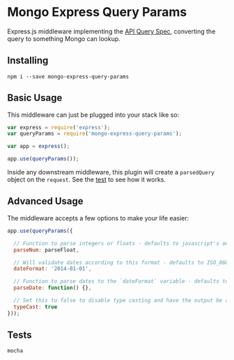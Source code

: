 # Mongo Express Query Params

Express.js middleware implementing the [API Query Spec](http://mgmco.github.io/api-query-spec/), converting the query to something Mongo can lookup.

## Installing

```
npm i --save mongo-express-query-params
```

## Basic Usage

This middleware can just be plugged into your stack like so:

```js
var express = require('express');
var queryParams = require('mongo-express-query-params');

var app = express();

app.use(queryParams());
```

Inside any downstream middleware, this plugin will create a `parsedQuery` object on the `request`. See the [test](https://github.com/mtimofiiv/express-query-params/blob/master/test/test.js) to see how it works.

## Advanced Usage

The middleware accepts a few options to make your life easier:

```js
app.use(queryParams({

  // Function to parse integers or floats - defaults to javascript's own parseFloat
  parseNum: parseFloat,

  // Will validate dates according to this format - defaults to ISO_8601
  dateFormat: '2014-01-01',

  // Function to parse dates to the `dateFormat` variable - defaults to Moment.js
  parseDate: function() {},

  // Set this to false to disable type casting and have the output be all strings
  typeCast: true
}));
```

## Tests

```
mocha
```
